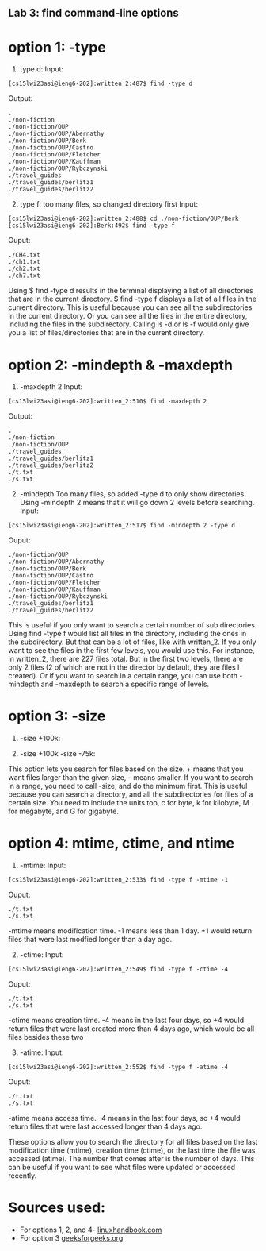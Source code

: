 ## Lab 3: find command-line options

# option 1: -type

1) type d:
Input:
```
[cs15lwi23asi@ieng6-202]:written_2:487$ find -type d
```
Output:
```
.
./non-fiction
./non-fiction/OUP
./non-fiction/OUP/Abernathy
./non-fiction/OUP/Berk
./non-fiction/OUP/Castro
./non-fiction/OUP/Fletcher
./non-fiction/OUP/Kauffman
./non-fiction/OUP/Rybczynski
./travel_guides
./travel_guides/berlitz1
./travel_guides/berlitz2
```

2) type f:
too many files, so changed directory first
Input:
```
[cs15lwi23asi@ieng6-202]:written_2:488$ cd ./non-fiction/OUP/Berk
[cs15lwi23asi@ieng6-202]:Berk:492$ find -type f
```
Ouput:
```
./CH4.txt
./ch1.txt
./ch2.txt
./ch7.txt
```

Using $ find -type d results in the terminal displaying a list of all directories that are in the current directory. 
$ find -type f displays a list of all files in the current directory. This is useful because you can see all the subdirectories in the current directory. 
Or you can see all the files in the entire directory, including the files in the subdirectory. Calling ls -d or ls -f would only give you a list of files/directories
that are in the current directory.

# option 2: -mindepth & -maxdepth

1) -maxdepth 2
Input:
```
[cs15lwi23asi@ieng6-202]:written_2:510$ find -maxdepth 2
```
Output:
```
.
./non-fiction
./non-fiction/OUP
./travel_guides
./travel_guides/berlitz1
./travel_guides/berlitz2
./t.txt
./s.txt
```
2) -mindepth 
Too many files, so added -type d to only show directories. Using -mindepth 2 means that it will go down 2 levels before searching.
Input:
```
[cs15lwi23asi@ieng6-202]:written_2:517$ find -mindepth 2 -type d
```
Ouput:
```
./non-fiction/OUP
./non-fiction/OUP/Abernathy
./non-fiction/OUP/Berk
./non-fiction/OUP/Castro
./non-fiction/OUP/Fletcher
./non-fiction/OUP/Kauffman
./non-fiction/OUP/Rybczynski
./travel_guides/berlitz1
./travel_guides/berlitz2
````

This is useful if you only want to search a certain number of sub directories. Using find -type f would list all files in the directory, including the ones in the
subdirectory. But that can be a lot of files, like with written_2. If you only want to see the files in the first few levels, you would use this. For instance,
in written_2, there are 227 files total. But in the first two levels, there are only 2 files (2 of which are not in the director by default, they are files I created). Or if you want to search in a certain range, you can use both -mindepth and -maxdepth to search a specific range of levels.

# option 3: -size

1) -size +100k:

2) -size +100k -size -75k:

This option lets you search for files based on the size. + means that you want files larger than the given size, - means smaller. 
If you want to search in a range, you need to call -size, and do the minimum first. This is useful because you can search a directory, 
and all the subdirectories for files of a certain size. You need to include the units too, c for byte, k for kilobyte, M for megabyte, and G for gigabyte.

# option 4: mtime, ctime, and ntime

1) -mtime:
Input:
```
[cs15lwi23asi@ieng6-202]:written_2:533$ find -type f -mtime -1   
```
Ouput:
```
./t.txt
./s.txt
```

-mtime means modification time. -1 means less than 1 day. +1 would return files that were last modfied longer than a day ago.

2) -ctime:
Input:
```
[cs15lwi23asi@ieng6-202]:written_2:549$ find -type f -ctime -4 
```
Ouput:
```
./t.txt
./s.txt
```

-ctime means creation time. -4 means in the last four days, so +4 would return files that were last created more than 4 days ago, which would be all files besides these two


3) -atime:
Input:
```
[cs15lwi23asi@ieng6-202]:written_2:552$ find -type f -atime -4
```
Ouput:
```
./t.txt
./s.txt
```

-atime means access time. -4 means in the last four days, so +4 would return files that were last accessed longer than 4 days ago.

These options allow you to search the directory for all files based on the last modification time (mtime), creation time (ctime), or the last time the 
file was accessed (atime). The number that comes after is the number of days. This can be useful if you want to see what files were updated or accessed recently.



# Sources used: 
* For options 1, 2, and 4- [linuxhandbook.com](https://linuxhandbook.com/find-command-examples/)
* For option 3 [geeksforgeeks.org](https://www.geeksforgeeks.org/mindepth-maxdepth-linux-find-command-limiting-search-specific-directory/)
